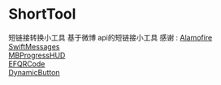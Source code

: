 # ShortTool
短链接转换小工具
基于微博 api的短链接小工具
感谢 :
     [Alamofire](https://github.com/Alamofire/Alamofire)  
     [SwiftMessages](https://github.com/SwiftKickMobile/SwiftMessages)  
     [MBProgressHUD](https://github.com/jdg/MBProgressHUD)  
     [EFQRCode](https://github.com/EyreFree/EFQRCode)  
     [DynamicButton](https://github.com/yannickl/DynamicButton)  
